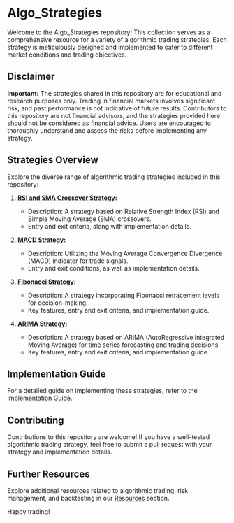 # Algo_Strategies

Welcome to the Algo_Strategies repository! This collection serves as a comprehensive resource for a variety of algorithmic trading strategies. Each strategy is meticulously designed and implemented to cater to different market conditions and trading objectives.

## Disclaimer

**Important:** The strategies shared in this repository are for educational and research purposes only. Trading in financial markets involves significant risk, and past performance is not indicative of future results. Contributors to this repository are not financial advisors, and the strategies provided here should not be considered as financial advice. Users are encouraged to thoroughly understand and assess the risks before implementing any strategy.

## Strategies Overview

Explore the diverse range of algorithmic trading strategies included in this repository:

1. **[RSI and SMA Crossover Strategy](https://github.com/Arin2k24/Algo_Strategies/blob/main/RSI_SMA_Crossover.md):**
   - Description: A strategy based on Relative Strength Index (RSI) and Simple Moving Average (SMA) crossovers.
   - Entry and exit criteria, along with implementation details.

2. **[MACD Strategy](https://github.com/Arin2k24/Algo_Strategies/blob/main/MACD.md):**
   - Description: Utilizing the Moving Average Convergence Divergence (MACD) indicator for trade signals.
   - Entry and exit conditions, as well as implementation details.

3. **[Fibonacci Strategy](https://github.com/Arin2k24/Algo_Strategies/blob/main/Fibonacci_Retracement.md):**
   - Description: A strategy incorporating Fibonacci retracement levels for decision-making.
   - Key features, entry and exit criteria, and implementation guide.

4. **[ARIMA Strategy](https://github.com/Arin2k24/Algo_Strategies/blob/main/ARIMA.md):**
   - Description: A strategy based on ARIMA (AutoRegressive Integrated Moving Average) for time series forecasting and trading decisions.
   - Key features, entry and exit criteria, and implementation guide.

## Implementation Guide

For a detailed guide on implementing these strategies, refer to the [Implementation Guide]().

## Contributing

Contributions to this repository are welcome! If you have a well-tested algorithmic trading strategy, feel free to submit a pull request with your strategy and implementation details.

## Further Resources

Explore additional resources related to algorithmic trading, risk management, and backtesting in our [Resources](resources/Readme.md) section.

Happy trading!
